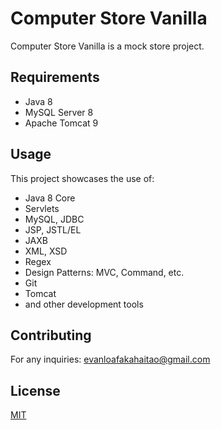 # Computer Store Vanilla

Computer Store Vanilla is a mock store project.

## Requirements
* Java 8
* MySQL Server 8
* Apache Tomcat 9

## Usage

This project showcases the use of:
* Java 8 Core
* Servlets
* MySQL, JDBC
* JSP, JSTL/EL
* JAXB
* XML, XSD
* Regex
* Design Patterns: MVC, Command, etc.
* Git
* Tomcat
* and other development tools

## Contributing

For any inquiries: evanloafakahaitao@gmail.com

## License
[MIT](https://choosealicense.com/licenses/mit/)